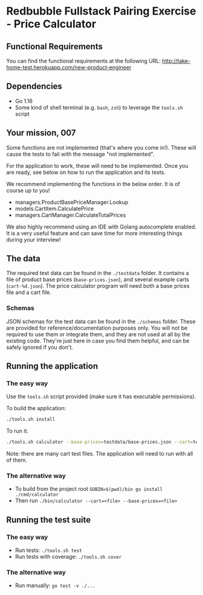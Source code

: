 # Redbubble Fullstack Pairing Exercise - Price Calculator

## Functional Requirements

You can find the functional requirements at the following URL:
http://take-home-test.herokuapp.com/new-product-engineer

## Dependencies

* Go 1.16
* Some kind of shell terminal (e.g. `bash`, `zsh`) to leverage the `tools.sh` script

## Your mission, 007

Some functions are not implemented (that's where you come in!). These will cause the
tests to fail with the message "not implemented".

For the application to work, these will need to be implemented. Once you are ready,
see below on how to run the application and its tests.

We recommend implementing the functions in the below order. It is of course up to you!

* managers.ProductBasePriceManager.Lookup
* models.CartItem.CalculatePrice
* managers.CartManager.CalculateTotalPrices

We also highly recommend using an IDE with Golang autocomplete enabled. It is a very
useful feature and can save time for more interesting things during your interview!

## The data

The required test data can be found in the `./testdata` folder. It contains
a file of product base prices (`base-prices.json`), and several example carts
(`cart-%d.json`). The price calculator program will need both a base prices
file and a cart file.

### Schemas

JSON schemas for the test data can be found in the `./schemas` folder. These
are provided for reference/documentation purposes only. You will not be required
to use them or integrate them, and they are not used at all by the existing code.
They're just here in case you find them helpful, and can be safely ignored if
you don't.

## Running the application

### The easy way

Use the `tools.sh` script provided (make sure it has executable permissions).

To build the application:

```sh
./tools.sh install
```

To run it:

```sh
./tools.sh calculator --base-prices=testdata/base-prices.json --cart=testdata/cart-4560.json
```

Note: there are many cart test files. The application will need to run with all of them.

### The alternative way

* To build from the project root `GOBIN=$(pwd)/bin go install ./cmd/calculator` 
* Then run `./bin/calculator --cart=<file> --base-prices=<file>`

## Running the test suite

### The easy way

* Run tests: `./tools.sh test`
* Run tests with coverage: `./tools.sh cover`

### The alternative way

* Run manually: `go test -v ./...`
